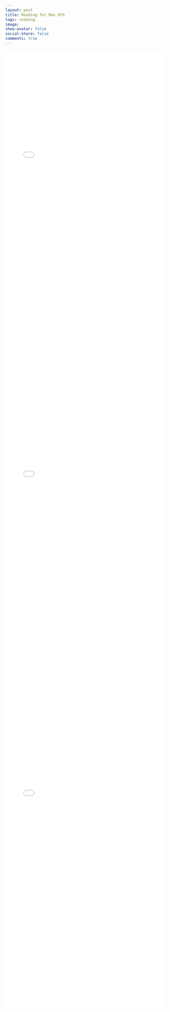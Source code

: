 ```yaml
---
layout: post
title: Reading for Nov 8th
tags: reading
image:
show-avatar: false
social-share: false
comments: true
---
```

<embed src="/assets/docs/nov8th/2019_Tracking_without_Bells_and_Whistles.pdf" type="application/pdf" width="100%" height=1000>
<embed src="/assets/docs/nov8th/2021_ByteTrack_Multi_Object_Tracking_by_Associating_Every_Detection.pdf" type="application/pdf" width="100%" height=1000>
<embed src="/assets/docs/nov8th/2021_FairMOT_On_the_Fairness_of_Detection_and_Re_Identification.pdf" type="application/pdf" width="100%" height=1000>
